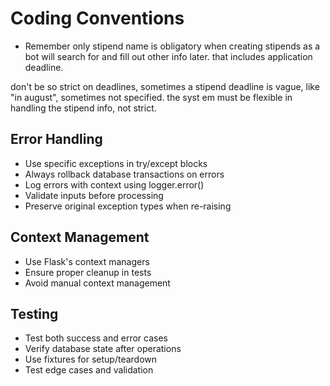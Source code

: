 # Coding Conventions
- Remember only stipend name is obligatory when creating stipends as a bot will search for and fill out other info later. that includes application deadline.

don't be so strict on deadlines, sometimes a stipend deadline is vague, like "in august", sometimes not specified. the syst
em must be flexible in handling the stipend info, not strict. 

## Error Handling
- Use specific exceptions in try/except blocks
- Always rollback database transactions on errors
- Log errors with context using logger.error()
- Validate inputs before processing
- Preserve original exception types when re-raising

## Context Management
- Use Flask's context managers
- Ensure proper cleanup in tests
- Avoid manual context management

## Testing
- Test both success and error cases
- Verify database state after operations
- Use fixtures for setup/teardown
- Test edge cases and validation

